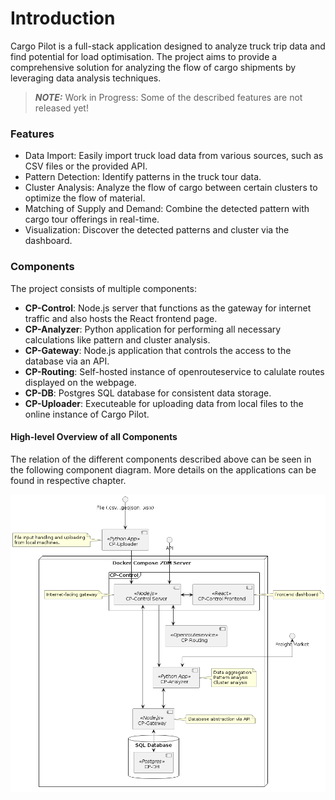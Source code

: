 # Introduction

Cargo Pilot is a full-stack application designed to analyze truck trip data and find potential for load optimisation. The project aims to provide a comprehensive solution for analyzing the flow of cargo shipments by leveraging data analysis techniques.

>**_NOTE:_**  Work in Progress: Some of the described features are not released yet!

### Features

* Data Import: Easily import truck load data from various sources, such as CSV files or the provided API.
* Pattern Detection: Identify patterns in the truck tour data.
* Cluster Analysis: Analyze the flow of cargo between certain clusters to optimize the flow of material.
* Matching of Supply and Demand: Combine the detected pattern with cargo tour offerings in real-time.
* Visualization: Discover the detected patterns and cluster via the dashboard.

### Components

The project consists of multiple components:

* **CP-Control**: Node.js server that functions as the gateway for internet traffic and also hosts the React frontend page. 
* **CP-Analyzer**: Python application for performing all necessary calculations like pattern and cluster analysis.
* **CP-Gateway**: Node.js application that controls the access to the database via an API.
* **CP-Routing**: Self-hosted instance of openrouteservice to calulate routes displayed on the webpage.
* **CP-DB**: Postgres SQL database for consistent data storage.
* **CP-Uploader**: Executeable for uploading data from local files to the online instance of Cargo Pilot.

#### High-level Overview of all Components

The relation of the different components described above can be seen in the following component diagram. More details on the applications can be found in respective chapter.

![](./docs/highlevel_components.png)